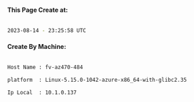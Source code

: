 
   
#### This Page Create at:

```bash

2023-08-14 - 23:25:58 UTC

```

#### Create By Machine:

```bash

Host Name : fv-az470-484

platform  : Linux-5.15.0-1042-azure-x86_64-with-glibc2.35

Ip Local  : 10.1.0.137

```

